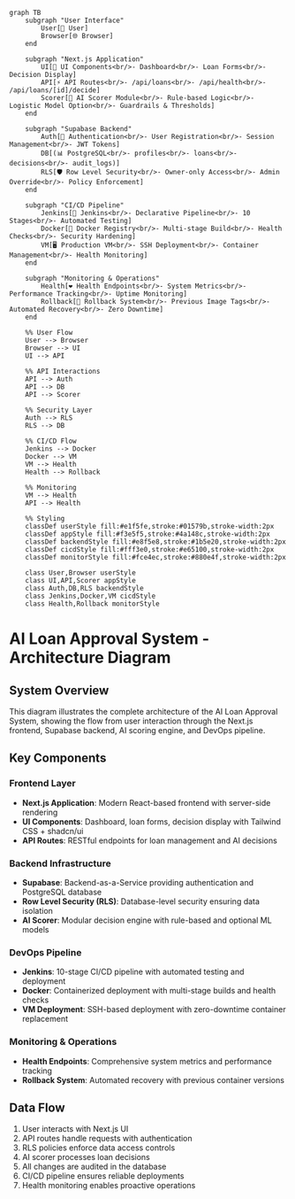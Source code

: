 ```mermaid
graph TB
    subgraph "User Interface"
        User[👤 User]
        Browser[🌐 Browser]
    end
    
    subgraph "Next.js Application"
        UI[🎨 UI Components<br/>- Dashboard<br/>- Loan Forms<br/>- Decision Display]
        API[⚡ API Routes<br/>- /api/loans<br/>- /api/health<br/>- /api/loans/[id]/decide]
        Scorer[🤖 AI Scorer Module<br/>- Rule-based Logic<br/>- Logistic Model Option<br/>- Guardrails & Thresholds]
    end
    
    subgraph "Supabase Backend"
        Auth[🔐 Authentication<br/>- User Registration<br/>- Session Management<br/>- JWT Tokens]
        DB[(📊 PostgreSQL<br/>- profiles<br/>- loans<br/>- decisions<br/>- audit_logs)]
        RLS[🛡️ Row Level Security<br/>- Owner-only Access<br/>- Admin Override<br/>- Policy Enforcement]
    end
    
    subgraph "CI/CD Pipeline"
        Jenkins[🔧 Jenkins<br/>- Declarative Pipeline<br/>- 10 Stages<br/>- Automated Testing]
        Docker[🐳 Docker Registry<br/>- Multi-stage Build<br/>- Health Checks<br/>- Security Hardening]
        VM[🖥️ Production VM<br/>- SSH Deployment<br/>- Container Management<br/>- Health Monitoring]
    end
    
    subgraph "Monitoring & Operations"
        Health[❤️ Health Endpoints<br/>- System Metrics<br/>- Performance Tracking<br/>- Uptime Monitoring]
        Rollback[🔄 Rollback System<br/>- Previous Image Tags<br/>- Automated Recovery<br/>- Zero Downtime]
    end
    
    %% User Flow
    User --> Browser
    Browser --> UI
    UI --> API
    
    %% API Interactions
    API --> Auth
    API --> DB
    API --> Scorer
    
    %% Security Layer
    Auth --> RLS
    RLS --> DB
    
    %% CI/CD Flow
    Jenkins --> Docker
    Docker --> VM
    VM --> Health
    Health --> Rollback
    
    %% Monitoring
    VM --> Health
    API --> Health
    
    %% Styling
    classDef userStyle fill:#e1f5fe,stroke:#01579b,stroke-width:2px
    classDef appStyle fill:#f3e5f5,stroke:#4a148c,stroke-width:2px
    classDef backendStyle fill:#e8f5e8,stroke:#1b5e20,stroke-width:2px
    classDef cicdStyle fill:#fff3e0,stroke:#e65100,stroke-width:2px
    classDef monitorStyle fill:#fce4ec,stroke:#880e4f,stroke-width:2px
    
    class User,Browser userStyle
    class UI,API,Scorer appStyle
    class Auth,DB,RLS backendStyle
    class Jenkins,Docker,VM cicdStyle
    class Health,Rollback monitorStyle
```

# AI Loan Approval System - Architecture Diagram

## System Overview
This diagram illustrates the complete architecture of the AI Loan Approval System, showing the flow from user interaction through the Next.js frontend, Supabase backend, AI scoring engine, and DevOps pipeline.

## Key Components

### Frontend Layer
- **Next.js Application**: Modern React-based frontend with server-side rendering
- **UI Components**: Dashboard, loan forms, decision display with Tailwind CSS + shadcn/ui
- **API Routes**: RESTful endpoints for loan management and AI decisions

### Backend Infrastructure  
- **Supabase**: Backend-as-a-Service providing authentication and PostgreSQL database
- **Row Level Security (RLS)**: Database-level security ensuring data isolation
- **AI Scorer**: Modular decision engine with rule-based and optional ML models

### DevOps Pipeline
- **Jenkins**: 10-stage CI/CD pipeline with automated testing and deployment
- **Docker**: Containerized deployment with multi-stage builds and health checks
- **VM Deployment**: SSH-based deployment with zero-downtime container replacement

### Monitoring & Operations
- **Health Endpoints**: Comprehensive system metrics and performance tracking
- **Rollback System**: Automated recovery with previous container versions

## Data Flow
1. User interacts with Next.js UI
2. API routes handle requests with authentication
3. RLS policies enforce data access controls
4. AI scorer processes loan decisions
5. All changes are audited in the database
6. CI/CD pipeline ensures reliable deployments
7. Health monitoring enables proactive operations
